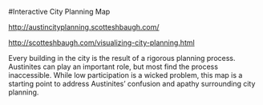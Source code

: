 #Interactive City Planning Map

http://austincityplanning.scotteshbaugh.com/

http://scotteshbaugh.com/visualizing-city-planning.html


Every building in the city is the result of a rigorous planning process. Austinites can play an important role, but most find the process inaccessible. While low participation is a wicked problem, this map is a starting point to address Austinites’ confusion and apathy surrounding city planning.